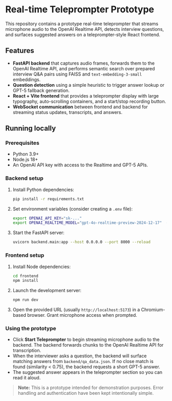 # Real-time Teleprompter Prototype

This repository contains a prototype real-time teleprompter that streams microphone audio to the OpenAI Realtime API, detects interview questions, and surfaces suggested answers on a teleprompter-style React frontend.

## Features

- **FastAPI backend** that captures audio frames, forwards them to the OpenAI Realtime API, and performs semantic search over prepared interview Q&A pairs using FAISS and `text-embedding-3-small` embeddings.
- **Question detection** using a simple heuristic to trigger answer lookup or GPT-5 fallback generation.
- **React + Vite frontend** that provides a teleprompter display with large typography, auto-scrolling containers, and a start/stop recording button.
- **WebSocket communication** between frontend and backend for streaming status updates, transcripts, and answers.

## Running locally

### Prerequisites

- Python 3.9+
- Node.js 18+
- An OpenAI API key with access to the Realtime and GPT-5 APIs.

### Backend setup

1. Install Python dependencies:

   ```bash
   pip install -r requirements.txt
   ```

2. Set environment variables (consider creating a `.env` file):

   ```bash
   export OPENAI_API_KEY="sk-..."
   export OPENAI_REALTIME_MODEL="gpt-4o-realtime-preview-2024-12-17"  # or another realtime-capable model
   ```

3. Start the FastAPI server:

   ```bash
   uvicorn backend.main:app --host 0.0.0.0 --port 8000 --reload
   ```

### Frontend setup

1. Install Node dependencies:

   ```bash
   cd frontend
   npm install
   ```

2. Launch the development server:

   ```bash
   npm run dev
   ```

3. Open the provided URL (usually `http://localhost:5173`) in a Chromium-based browser. Grant microphone access when prompted.

### Using the prototype

- Click **Start Teleprompter** to begin streaming microphone audio to the backend. The backend forwards chunks to the OpenAI Realtime API for transcription.
- When the interviewer asks a question, the backend will surface matching answers from `backend/qa_data.json`. If no close match is found (similarity < 0.75), the backend requests a short GPT-5 answer.
- The suggested answer appears in the teleprompter section so you can read it aloud.

> **Note:** This is a prototype intended for demonstration purposes. Error handling and authentication have been kept intentionally simple.
